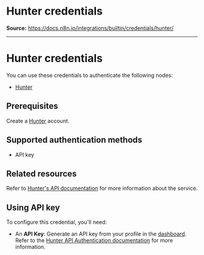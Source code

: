 # Hunter credentials

**Source:** https://docs.n8n.io/integrations/builtin/credentials/hunter/

---

# Hunter credentials

You can use these credentials to authenticate the following nodes:

- [Hunter](../../app-nodes/n8n-nodes-base.hunter/)

## Prerequisites

Create a [Hunter](https://www.hunter.io/) account.

## Supported authentication methods

- API key

## Related resources

Refer to [Hunter's API documentation](https://hunter.io/api-documentation/v2) for more information about the service.

## Using API key

To configure this credential, you'll need:

- An **API Key**: Generate an API key from your profile in the [dashboard](https://hunter.io/api-keys). Refer to the [Hunter API Authentication documentation](https://hunter.io/api-documentation/v2#authentication) for more information.
